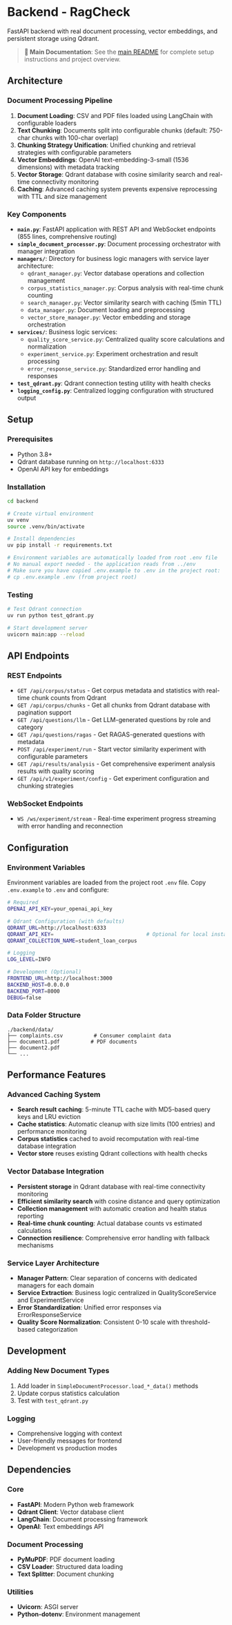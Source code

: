 # Backend - RagCheck

FastAPI backend with real document processing, vector embeddings, and persistent storage using Qdrant.

> **📖 Main Documentation**: See the [main README](../README.md) for complete setup instructions and project overview.

## Architecture

### Document Processing Pipeline
1. **Document Loading**: CSV and PDF files loaded using LangChain with configurable loaders
2. **Text Chunking**: Documents split into configurable chunks (default: 750-char chunks with 100-char overlap)
3. **Chunking Strategy Unification**: Unified chunking and retrieval strategies with configurable parameters
4. **Vector Embeddings**: OpenAI text-embedding-3-small (1536 dimensions) with metadata tracking
5. **Vector Storage**: Qdrant database with cosine similarity search and real-time connectivity monitoring
6. **Caching**: Advanced caching system prevents expensive reprocessing with TTL and size management

### Key Components
- **`main.py`**: FastAPI application with REST API and WebSocket endpoints (855 lines, comprehensive routing)
- **`simple_document_processor.py`**: Document processing orchestrator with manager integration
- **`managers/`**: Directory for business logic managers with service layer architecture:
  - `qdrant_manager.py`: Vector database operations and collection management
  - `corpus_statistics_manager.py`: Corpus analysis with real-time chunk counting
  - `search_manager.py`: Vector similarity search with caching (5min TTL)
  - `data_manager.py`: Document loading and preprocessing
  - `vector_store_manager.py`: Vector embedding and storage orchestration
- **`services/`**: Business logic services:
  - `quality_score_service.py`: Centralized quality score calculations and normalization
  - `experiment_service.py`: Experiment orchestration and result processing
  - `error_response_service.py`: Standardized error handling and responses
- **`test_qdrant.py`**: Qdrant connection testing utility with health checks
- **`logging_config.py`**: Centralized logging configuration with structured output

## Setup

### Prerequisites
- Python 3.8+
- Qdrant database running on `http://localhost:6333`
- OpenAI API key for embeddings

### Installation
```bash
cd backend

# Create virtual environment
uv venv
source .venv/bin/activate

# Install dependencies
uv pip install -r requirements.txt

# Environment variables are automatically loaded from root .env file
# No manual export needed - the application reads from ../env
# Make sure you have copied .env.example to .env in the project root:
# cp .env.example .env (from project root)
```

### Testing
```bash
# Test Qdrant connection
uv run python test_qdrant.py

# Start development server
uvicorn main:app --reload
```

## API Endpoints

### REST Endpoints
- `GET /api/corpus/status` - Get corpus metadata and statistics with real-time chunk counts from Qdrant
- `GET /api/corpus/chunks` - Get all chunks from Qdrant database with pagination support
- `GET /api/questions/llm` - Get LLM-generated questions by role and category
- `GET /api/questions/ragas` - Get RAGAS-generated questions with metadata
- `POST /api/experiment/run` - Start vector similarity experiment with configurable parameters
- `GET /api/results/analysis` - Get comprehensive experiment analysis results with quality scoring
- `GET /api/v1/experiment/config` - Get experiment configuration and chunking strategies

### WebSocket Endpoints
- `WS /ws/experiment/stream` - Real-time experiment progress streaming with error handling and reconnection

## Configuration

### Environment Variables
Environment variables are loaded from the project root `.env` file. Copy `.env.example` to `.env` and configure:

```bash
# Required
OPENAI_API_KEY=your_openai_api_key

# Qdrant Configuration (with defaults)
QDRANT_URL=http://localhost:6333
QDRANT_API_KEY=                              # Optional for local instances
QDRANT_COLLECTION_NAME=student_loan_corpus

# Logging
LOG_LEVEL=INFO

# Development (Optional)
FRONTEND_URL=http://localhost:3000
BACKEND_HOST=0.0.0.0
BACKEND_PORT=8000
DEBUG=false
```

### Data Folder Structure
```
./backend/data/
├── complaints.csv          # Consumer complaint data  
├── document1.pdf          # PDF documents
├── document2.pdf
└── ...
```

## Performance Features

### Advanced Caching System
- **Search result caching**: 5-minute TTL cache with MD5-based query keys and LRU eviction
- **Cache statistics**: Automatic cleanup with size limits (100 entries) and performance monitoring  
- **Corpus statistics** cached to avoid recomputation with real-time database integration
- **Vector store** reuses existing Qdrant collections with health checks

### Vector Database Integration
- **Persistent storage** in Qdrant database with real-time connectivity monitoring
- **Efficient similarity search** with cosine distance and query optimization
- **Collection management** with automatic creation and health status reporting
- **Real-time chunk counting**: Actual database counts vs estimated calculations
- **Connection resilience**: Comprehensive error handling with fallback mechanisms

### Service Layer Architecture  
- **Manager Pattern**: Clear separation of concerns with dedicated managers for each domain
- **Service Extraction**: Business logic centralized in QualityScoreService and ExperimentService
- **Error Standardization**: Unified error responses via ErrorResponseService
- **Quality Score Normalization**: Consistent 0-10 scale with threshold-based categorization

## Development

### Adding New Document Types
1. Add loader in `SimpleDocumentProcessor.load_*_data()` methods
2. Update corpus statistics calculation
3. Test with `test_qdrant.py`

### Logging
- Comprehensive logging with context
- User-friendly messages for frontend
- Development vs production modes

## Dependencies

### Core
- **FastAPI**: Modern Python web framework
- **Qdrant Client**: Vector database client
- **LangChain**: Document processing framework
- **OpenAI**: Text embeddings API

### Document Processing
- **PyMuPDF**: PDF document loading
- **CSV Loader**: Structured data loading
- **Text Splitter**: Document chunking

### Utilities

- **Uvicorn**: ASGI server
- **Python-dotenv**: Environment management